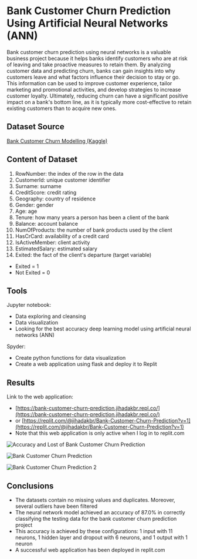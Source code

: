 
# Bank Customer Churn Prediction Using Artificial Neural Networks (ANN)

Bank customer churn prediction using neural networks is a valuable business project because it helps banks identify customers who are at risk of leaving and take proactive measures to retain them. By analyzing customer data and predicting churn, banks can gain insights into why customers leave and what factors influence their decision to stay or go. This information can be used to improve customer experience, tailor marketing and promotional activities, and develop strategies to increase customer loyalty. Ultimately, reducing churn can have a significant positive impact on a bank's bottom line, as it is typically more cost-effective to retain existing customers than to acquire new ones.
## Dataset Source

[Bank Customer Churn Modelling (Kaggle)](https://www.kaggle.com/datasets/barelydedicated/bank-customer-churn-modeling)
## Content of Dataset

1. RowNumber: the index of the row in the data
2. CustomerId: unique customer identifier
3. Surname: surname
4. CreditScore: credit rating
5. Geography: country of residence
6. Gender: gender
7. Age: age
8. Tenure: how many years a person has been a client of the bank
9. Balance: account balance
10. NumOfProducts: the number of bank products used by the client
11. HasCrCard: availability of a credit card
12. IsActiveMember: client activity
13. EstimatedSalary: estimated salary
14. Exited: the fact of the client's departure (target variable)

* Exited = 1
* Not Exited = 0
## Tools

Jupyter notebook:
* Data exploring and cleansing
* Data visualization
* Looking for the best accuracy deep learning model using artificial neural networks (ANN)

Spyder:
* Create python functions for data visualization
* Create a web application using flask and deploy it to Replit
## Results

Link to the web application:
* [https://bank-customer-churn-prediction.jihadakbr.repl.co/](https://bank-customer-churn-prediction.jihadakbr.repl.co/)
* or [https://replit.com/@jihadakbr/Bank-Customer-Churn-Prediction?v=1](https://replit.com/@jihadakbr/Bank-Customer-Churn-Prediction?v=1)
* Note that this web application is only active when I log in to replit.com

![Accuracy and Lost of Bank Customer Churn Prediction](https://blogger.googleusercontent.com/img/b/R29vZ2xl/AVvXsEg6W0I9sTrDEEO2U3z0eM7t7Pvq8gYmFajKEk8fE6Mmc94R44aS9M4IumG66A-BiiYiCPvsBNZYXXg6-hCQ5Wk7udQ11A_M4CQL09hMHf8Fb8tQxmOrHQlddOxjj5kSltjP7skVm_gqw7BUMRiaIr4YMwdjbcy_ZuDvonarrDJYZ1KeA6-HMZ1GMu54/s1600/bank-customer-churn-prediction-accuracy-lost.png)

![Bank Customer Churn Prediction](https://blogger.googleusercontent.com/img/b/R29vZ2xl/AVvXsEghtWFO5GUz9J1O0j00yKYv6I9QxSxjoXPRveZ6wpyak_sP5sZP0s1WYZQnyj_Zfsl88rUo5zmWL27ZCkVd-U6xanWhdk7_um7yboAZxJQ2-9zVdazkOW8AHucBEXGet0ZnwMbDrIy53IyypA1UCFKu8p-mB8VsGTcLb2BU66PwvWeL3wQEkC7Pq87y/s1600/bank-customer-churn-prediction.png)

![Bank Customer Churn Prediction 2](https://blogger.googleusercontent.com/img/b/R29vZ2xl/AVvXsEi8ZQqv1Qazh6-k_nag9voJsj4dy6bL2yfhK_ctdHybq9PcyLypk4iowGneEaSxFdidT-2tYHjdKnCu2DCs5-soOFWTHCxJUKbSp8k3s3cu_3wZGULU3JLxYa5le4POquZEWFgoYJ3CSCDXAYx9Rj4uJptP-nHcmwFQlSU0XhbkTmd3s3b-O4nJHoPQ/s1600/bank-customer-churn-prediction-2.png)
## Conclusions

* The datasets contain no missing values and duplicates. Moreover, several outliers have been filtered
* The neural network model achieved an accuracy of 87.0% in correctly classifying the testing data for the bank customer churn prediction project
* This accuracy is achieved by these configurations: 1 input with 11 neurons, 1 hidden layer and dropout with 6 neurons, and 1 output with 1 neuron
* A successful web application has been deployed in replit.com